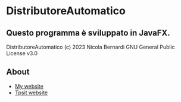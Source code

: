 # DistributoreAutomatico
## Questo programma è sviluppato in JavaFX.

DistributoreAutomatico
(c) 2023 Nicola Bernardi
GNU General Public License v3.0

## About
- [My website](https://nbernardi.tk)
- [Tpsit website](https://tpsit.nbernardi.tk)
